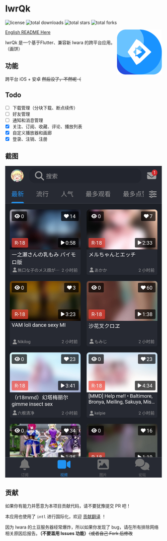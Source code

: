 # IwrQk

![license](https://img.shields.io/github/license/iwrqk/iwrqk.svg)
![total downloads](https://img.shields.io/github/downloads/iwrqk/iwrqk/total.svg?label=total%20downloads)
![total stars](https://img.shields.io/github/stars/iwrqk/iwrqk?label=total%20stars)
![total forks](https://img.shields.io/github/forks/iwrqk/iwrqk?label=total%20forks)

<img src="./doc/icon.png" alt="logo" width="144" height="144" align="right" />

[English README Here](./doc/README_en.md)


IwrQk 是一个基于Flutter、兼容新 Iwara 的跨平台应用。（画饼）

## 功能

跨平台 iOS + 安卓 ~~然后没了，不然呢（~~

## Todo

 - [ ] 下载管理（分块下载、断点续传）
 - [ ] 好友管理
 - [ ] 通知和消息管理
 - [x] 关注、订阅、收藏、评论、播放列表
 - [x] 自定义播放器和画廊
 - [x] 登录、注销、注册

## 截图 

![Preview](./doc/1.png)

## 贡献

如果你有能力并愿意为本项目贡献代码，请不要犹豫提交 PR 吧！

本应用也使用了 `intl` 进行国际化，欢迎 [贡献翻译](./lib/l10n/intl_en.arb) ！

因为 Iwara 的土豆服务器经常爆炸，所以如果你发现了 bug，请在所有排除网络相关原因后报告。**（不要滥用 Issues 功能）**~~（或者自己 Fork 后修改~~
